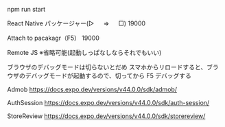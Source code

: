 npm run start

React Native パッケージャー(▷ 　 ⇒ 　 □)
19000

Attach to pacakagr（F5）
19000

Remote JS
※省略可能(起動しっぱなしならそれでもいい)

ブラウザのデバッグモードは切らないとだめ
スマホからリロードすると、ブラウザのデバッグモードが起動するので、切ってから F5 デバッグする

Admob
https://docs.expo.dev/versions/v44.0.0/sdk/admob/

AuthSession
https://docs.expo.dev/versions/v44.0.0/sdk/auth-session/

StoreReview
https://docs.expo.dev/versions/v44.0.0/sdk/storereview/
